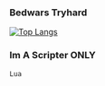 ### Bedwars Tryhard
[![Top Langs](https://github-readme-stats.vercel.app/api/top-langs/?username=ntdcore&langs_count=8&theme=radical)](https://github.com/anuraghazra/github-readme-stats)

### Im A Scripter ONLY

```
Lua
```
